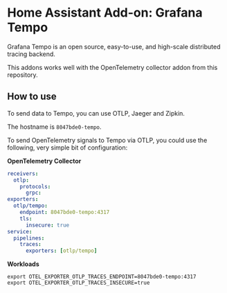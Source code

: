 # Home Assistant Add-on: Grafana Tempo

Grafana Tempo is an open source, easy-to-use, and high-scale distributed tracing backend.

This addons works well with the OpenTelemetry collector addon from this repository.

## How to use

To send data to Tempo, you can use OTLP, Jaeger and Zipkin.

The hostname is `8047bde0-tempo`.

To send OpenTelemetry signals to Tempo via OTLP, you could use the following, very simple bit of configuration:

**OpenTelemetry Collector**

```yaml
receivers:
  otlp:
    protocols:
      grpc:
exporters:
  otlp/tempo:
    endpoint: 8047bde0-tempo:4317
    tls:
      insecure: true
service:
  pipelines:
    traces:
      exporters: [otlp/tempo]
```

**Workloads**

```shell
export OTEL_EXPORTER_OTLP_TRACES_ENDPOINT=8047bde0-tempo:4317
export OTEL_EXPORTER_OTLP_TRACES_INSECURE=true
```
